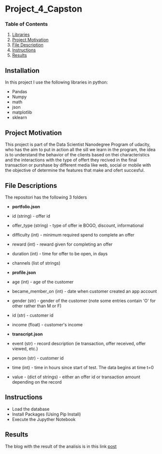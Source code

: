 # Project_4_Capston

### Table of Contents

1. [Libraries](#Libraries)
2. [Project Motivation](#motivation)
3. [File Description](#Description)
4. [Instructions](#Instructions)
5. [Results](#Results)

## Installation <a name="installation"></a>

In this project I use the following libraries in python:

* Pandas
* Numpy
* math
* json
* matplotlib
* sklearn

## Project Motivation <a name="motivation"></a>

This project is part of the Data Scientist Nanodegree Program of udacity, who has the aim to put in action all the sill we learn in the program, the idea is to understand the behavior of the clients based on thei characteristics and the interactions with the type of offert they recived in the final transaction or purshase by different media like web, social or mobile with the objective of determine the features that make and ofert succesful.

## File Descriptions <a name="files"></a>

The repositori has the following 3 folders

- **portfolio.json**

- id (string) - offer id
- offer_type (string) - type of offer ie BOGO, discount, informational
- difficulty (int) - minimum required spend to complete an offer
- reward (int) - reward given for completing an offer
- duration (int) - time for offer to be open, in days
- channels (list of strings)

- **profile.json**

- age (int) - age of the customer
- became_member_on (int) - date when customer created an app account
- gender (str) - gender of the customer (note some entries contain 'O' for other rather than M or F)
- id (str) - customer id
- income (float) - customer's income

- **transcript.json**

- event (str) - record description (ie transaction, offer received, offer viewed, etc.)
- person (str) - customer id
- time (int) - time in hours since start of test. The data begins at time t=0
- value - (dict of strings) - either an offer id or transaction amount depending on the record

## Instructions<a name="Instructions"></a>

- Load the database
- Install Packages (Using Pip Install)
- Execute the Jupyther Notebook
 
## Results<a name="results"></a>

The blog with the result of the analisis is in this link  [post](https://paularivera288.wixsite.com/website/post/exploring-the-seattle-airbnb-data)



